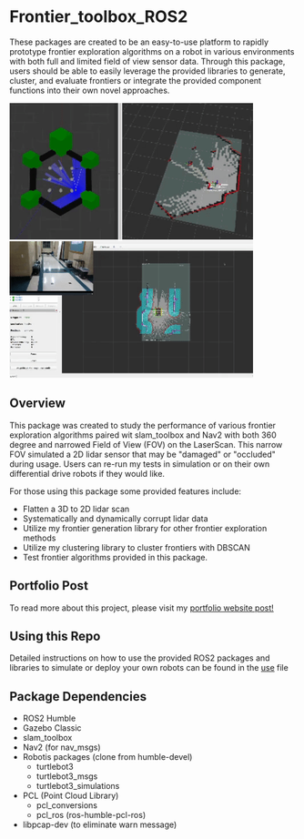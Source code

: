 # Frontier_toolbox_ROS2
These packages are created to be an easy-to-use platform to rapidly prototype frontier exploration algorithms on a robot in various environments with both full and limited field of view sensor data. Through this package, users should be able to easily leverage the provided libraries to generate, cluster, and evaluate frontiers or integrate the provided component functions into their own novel approaches.

![Example_pic1](frontier_exp_cpp/images/frontier_demo.gif)![Example_pic2](frontier_exp_cpp/images/frontier_demo2.gif)

## Overview
This package was created to study the performance of various frontier exploration algorithms paired wit slam_toolbox and Nav2 with both 360 degree and narrowed Field of View (FOV) on the LaserScan. This narrow FOV simulated a 2D lidar sensor that may be "damaged" or "occluded" during usage. Users can re-run my tests in simulation or on their own differential drive robots if they would like. 

For those using this package some provided features include:
- Flatten a 3D to 2D lidar scan
- Systematically and dynamically corrupt lidar data
- Utilize my frontier generation library for other frontier exploration methods
- Utilize my clustering library to cluster frontiers with DBSCAN
- Test frontier algorithms provided in this package.

## Portfolio Post
To read more about this project, please visit my [portfolio website post!](https://schelbert197.github.io/portfolio/portfolio_featured/frontier/)

## Using this Repo
Detailed instructions on how to use the provided ROS2 packages and libraries to simulate or deploy your own robots can be found in the [use](use.md) file

## Package Dependencies
- ROS2 Humble
- Gazebo Classic
- slam_toolbox
- Nav2 (for nav_msgs)
- Robotis packages (clone from humble-devel)
    - turtlebot3
    - turtlebot3_msgs
    - turtlebot3_simulations
- PCL (Point Cloud Library)
    - pcl_conversions
    - pcl_ros (ros-humble-pcl-ros)
- libpcap-dev (to eliminate warn message)
